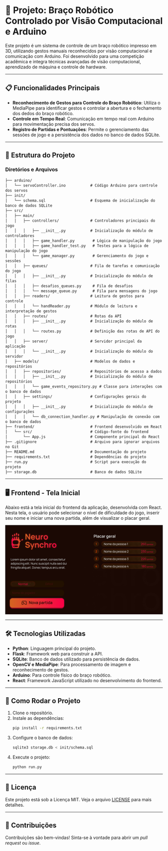 
# 🦾 Projeto: Braço Robótico Controlado por Visão Computacional e Arduino

Este projeto é um sistema de controle de um braço robótico impresso em 3D, utilizando gestos manuais reconhecidos por visão computacional e comunicação com Arduino. Foi desenvolvido para uma competição acadêmica e integra técnicas avançadas de visão computacional, aprendizado de máquina e controle de hardware.

---

## 📋 Funcionalidades Principais

- **Reconhecimento de Gestos para Controle do Braço Robótico**: Utiliza o MediaPipe para identificar gestos e controlar a abertura e o fechamento dos dedos do braço robótico.
- **Controle em Tempo Real**: Comunicação em tempo real com Arduino para movimentação precisa dos servos.
- **Registro de Partidas e Pontuações**: Permite o gerenciamento das sessões de jogo e a persistência dos dados no banco de dados SQLite.

---

## 📂 Estrutura do Projeto

### Diretórios e Arquivos

```plaintext
├── arduino/
│   └── servoController.ino           # Código Arduino para controle dos servos
├── init/
│   └── schema.sql                    # Esquema de inicialização do banco de dados SQLite
├── src/
│   ├── main/
│   │   ├── controllers/              # Controladores principais do jogo
│   │   │   ├── __init__.py           # Inicialização do módulo de controladores
│   │   │   ├── game_handler.py        # Lógica de manipulação do jogo
│   │   │   ├── game_handler_test.py   # Testes para a lógica de manipulação do jogo
│   │   │   └── game_manager.py        # Gerenciamento do jogo e sessões
│   │   ├── queues/                   # Fila de tarefas e comunicação do jogo
│   │   │   ├── __init__.py           # Inicialização do módulo de filas
│   │   │   ├── desafios_queues.py     # Fila de desafios
│   │   │   └── message_queue.py       # Fila para mensagens do jogo
│   │   ├── readers/                  # Leitura de gestos para controle
│   │   │   └── handReader.py         # Módulo de leitura e interpretação de gestos
│   │   ├── routes/                   # Rotas da API
│   │   │   ├── __init__.py           # Inicialização do módulo de rotas
│   │   │   └── routes.py             # Definição das rotas de API do jogo
│   │   ├── server/                   # Servidor principal da aplicação
│   │   │   └── __init__.py           # Inicialização do módulo do servidor
│   ├── models/                       # Modelos de dados e repositórios
│   │   ├── repositories/             # Repositórios de acesso a dados
│   │   │   ├── __init__.py           # Inicialização do módulo de repositórios
│   │   │   └── game_events_repository.py # Classe para interações com o banco de dados
│   │   ├── settings/                 # Configurações gerais do projeto
│   │   │   ├── __init__.py           # Inicialização do módulo de configurações
│   │   │   └── db_connection_handler.py # Manipulação de conexão com o banco de dados
├── frontend/                         # Frontend desenvolvido em React
│   └── src/                          # Código-fonte do frontend
│       └── App.js                    # Componente principal do React
├── .gitignore                        # Arquivo para ignorar arquivos no Git
├── README.md                         # Documentação do projeto
├── requirements.txt                  # Dependências do projeto
├── run.py                            # Script para execução do projeto
├── storage.db                        # Banco de dados SQLite
```

---

## 🖥️ Frontend - Tela Inicial

Abaixo está a tela inicial do frontend da aplicação, desenvolvida com React. Nesta tela, o usuário pode selecionar o nível de dificuldade do jogo, inserir seu nome e iniciar uma nova partida, além de visualizar o placar geral.

![Tela Inicial do Frontend](assets/MainMenu.png)

---

## 🛠️ Tecnologias Utilizadas

- **Python**: Linguagem principal do projeto.
- **Flask**: Framework web para construir a API.
- **SQLite**: Banco de dados utilizado para persistência de dados.
- **OpenCV e MediaPipe**: Para processamento de imagem e reconhecimento de gestos.
- **Arduino**: Para controle físico do braço robótico.
- **React**: Framework JavaScript utilizado no desenvolvimento do frontend.

---

## 🚀 Como Rodar o Projeto

1. Clone o repositório.
2. Instale as dependências:
   ```bash
   pip install -r requirements.txt
   ```
3. Configure o banco de dados:
   ```bash
   sqlite3 storage.db < init/schema.sql
   ```
4. Execute o projeto:
   ```bash
   python run.py
   ```

---

## 📄 Licença

Este projeto está sob a Licença MIT. Veja o arquivo [LICENSE](LICENSE) para mais detalhes.

---

## 🤝 Contribuições

Contribuições são bem-vindas! Sinta-se à vontade para abrir um *pull request* ou *issue*.
